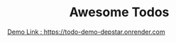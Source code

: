 <h1 align="center" id="title">Awesome Todos</h1>



[Demo Link : https://todo-demo-depstar.onrender.com ](https://todo-demo-depstar.onrender.com)


